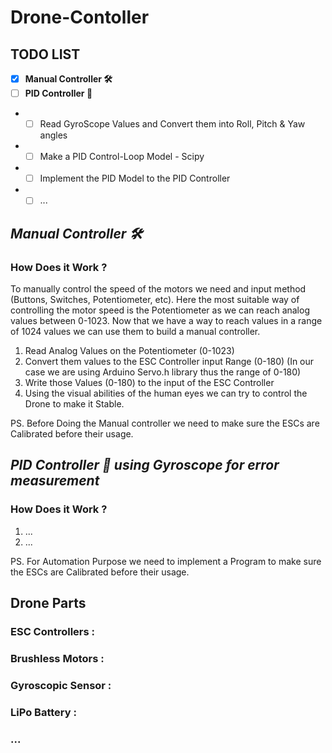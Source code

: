 # **Drone-Contoller**

## **TODO LIST**
- [x] **Manual Controller :hammer_and_wrench:**
- [ ] **PID Controller :robot:**
- - [ ] Read GyroScope Values and Convert them into Roll, Pitch & Yaw angles
- - [ ] Make a PID Control-Loop Model - Scipy
- - [ ] Implement the PID Model to the PID Controller
- - [ ] ...

## ***Manual Controller :hammer_and_wrench:***
### **How Does it Work ?**
To manually control the speed of the motors we need and input method (Buttons, Switches, Potentiometer, etc). 
Here the most suitable way of controlling the motor speed is the Potentiometer as we can reach analog values between 0-1023.
Now that we have a way to reach values in a range of 1024 values we can use them to build a manual controller.

1. Read Analog Values on the Potentiometer (0-1023)
2. Convert them values to the ESC Controller input Range (0-180) (In our case we are using Arduino Servo.h library thus the range of 0-180)
3. Write those Values (0-180) to the input of the ESC Controller
4. Using the visual abilities of the human eyes we can try to control the Drone to make it Stable.

PS. Before Doing the Manual controller we need to make sure the ESCs are Calibrated before their usage.

## ***PID Controller :robot: using Gyroscope for error measurement***
### **How Does it Work ?**

1. ...
2. ...

PS. For Automation Purpose we need to implement a Program to make sure the ESCs are Calibrated before their usage.

## Drone Parts
### ESC Controllers :
### Brushless Motors :
### Gyroscopic Sensor :
### LiPo Battery :
### ...
